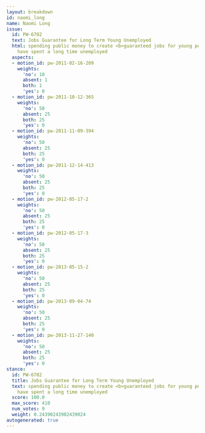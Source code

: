 ```yaml
---
layout: breakdown
id: naomi_long
name: Naomi Long
issue:
  id: PW-6702
  text: Jobs Guarantee for Long Term Young Unemployed
  html: spending public money to create <b>guaranteed jobs for young people</b> who
    have spent a long time unemployed
  aspects:
  - motion_id: pw-2011-02-16-209
    weights:
      'no': 10
      absent: 1
      both: 1
      'yes': 0
  - motion_id: pw-2011-10-12-365
    weights:
      'no': 50
      absent: 25
      both: 25
      'yes': 0
  - motion_id: pw-2011-11-09-394
    weights:
      'no': 50
      absent: 25
      both: 25
      'yes': 0
  - motion_id: pw-2011-12-14-413
    weights:
      'no': 50
      absent: 25
      both: 25
      'yes': 0
  - motion_id: pw-2012-05-17-2
    weights:
      'no': 50
      absent: 25
      both: 25
      'yes': 0
  - motion_id: pw-2012-05-17-3
    weights:
      'no': 50
      absent: 25
      both: 25
      'yes': 0
  - motion_id: pw-2013-05-15-2
    weights:
      'no': 50
      absent: 25
      both: 25
      'yes': 0
  - motion_id: pw-2013-09-04-74
    weights:
      'no': 50
      absent: 25
      both: 25
      'yes': 0
  - motion_id: pw-2013-11-27-140
    weights:
      'no': 50
      absent: 25
      both: 25
      'yes': 0
stance:
  id: PW-6702
  title: Jobs Guarantee for Long Term Young Unemployed
  text: spending public money to create <b>guaranteed jobs for young people</b> who
    have spent a long time unemployed
  score: 100.0
  max_score: 410
  num_votes: 9
  weight: 0.24390243902439024
autogenerated: true
---
```

